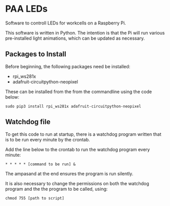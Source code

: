 # PAA LEDs
Software to controll LEDs for workcells on a Raspberry Pi.

This software is written in Python. The intention is that the Pi will run various pre-installed light animations, which can be updated as necessary.

## Packages to Install

Before beginning, the following packages need be installed:
* rpi_ws281x
* adafruit-circuitpython-neopixel

These can be installed from the from the commandline using the code below:

`sudo pip3 install rpi_ws281x adafruit-circuitpython-neopixel`

## Watchdog file

To get this code to run at startup, there is a watchdog program written that is to be run every minute by the crontab.

Add the line below to the crontab to run the watchdog program every minute:

`* * * * * [command to be run] &`

The ampasand at the end ensures the program is run silently.

It is also necessary to change the permissions on both the watchdog program and the the program to be called, using:

`chmod 755 [path to script]`
